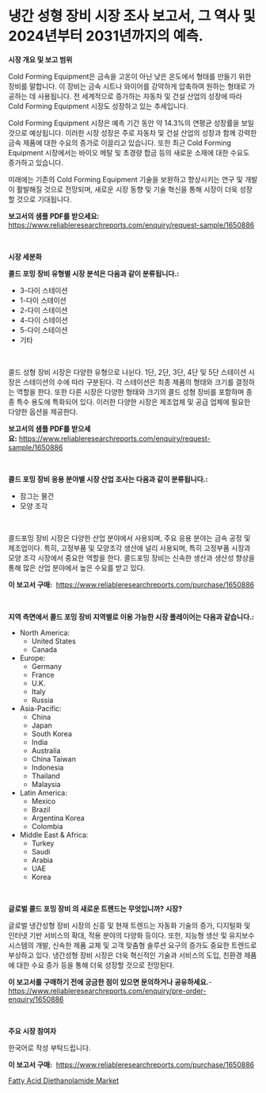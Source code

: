 <p><h1>냉간 성형 장비 시장 조사 보고서, 그 역사 및 2024년부터 2031년까지의 예측.</h1></p><p><strong>시장 개요 및 보고 범위</strong></p>
<p><p>Cold Forming Equipment은 금속을 고온이 아닌 낮은 온도에서 형태를 만들기 위한 장비를 말합니다. 이 장비는 금속 시트나 와이어를 강약하게 압축하여 원하는 형태로 가공하는 데 사용됩니다. 전 세계적으로 증가하는 자동차 및 건설 산업의 성장에 따라 Cold Forming Equipment 시장도 성장하고 있는 추세입니다. </p><p>Cold Forming Equipment 시장은 예측 기간 동안 약 14.3%의 연평균 성장률을 보일 것으로 예상됩니다. 이러한 시장 성장은 주로 자동차 및 건설 산업의 성장과 함께 강력한 금속 제품에 대한 수요의 증가로 이끌리고 있습니다. 또한 최근 Cold Forming Equipment 시장에서는 바이오 메탈 및 초경량 합금 등의 새로운 소재에 대한 수요도 증가하고 있습니다.</p><p>미래에는 기존의 Cold Forming Equipment 기술을 보완하고 향상시키는 연구 및 개발이 활발해질 것으로 전망되며, 새로운 시장 동향 및 기술 혁신을 통해 시장이 더욱 성장할 것으로 기대됩니다.</p></p>
<p><strong>보고서의 샘플 PDF를 받으세요:</strong> <a href="https://www.reliableresearchreports.com/enquiry/request-sample/1650886">https://www.reliableresearchreports.com/enquiry/request-sample/1650886</a></p>
<p>&nbsp;</p>
<p><strong>시장 세분화</strong></p>
<p><strong>콜드 포밍 장비 유형별 시장 분석은 다음과 같이 분류됩니다.:</strong></p>
<p><ul><li>3-다이 스테이션</li><li>1-다이 스테이션</li><li>2-다이 스테이션</li><li>4-다이 스테이션</li><li>5-다이 스테이션</li><li>기타</li></ul></p>
<p>&nbsp;</p>
<p><p>콜드 성형 장비 시장은 다양한 유형으로 나뉜다. 1단, 2단, 3단, 4단 및 5단 스테이션 시장은 스테이션의 수에 따라 구분된다. 각 스테이션은 최종 제품의 형태와 크기를 결정하는 역할을 한다. 또한 다른 시장은 다양한 형태와 크기의 콜드 성형 장비를 포함하며 종종 특수 용도에 특화되어 있다. 이러한 다양한 시장은 제조업체 및 공급 업체에 필요한 다양한 옵션을 제공한다.</p></p>
<p><strong>보고서의 샘플 PDF를 받으세요:</strong>&nbsp;<a href="https://www.reliableresearchreports.com/enquiry/request-sample/1650886">https://www.reliableresearchreports.com/enquiry/request-sample/1650886</a></p>
<p>&nbsp;</p>
<p><strong> 콜드 포밍 장비 응용 분야별 시장 산업 조사는 다음과 같이 분류됩니다.:</strong></p>
<p><ul><li>잠그는 물건</li><li>모양 조각</li></ul></p>
<p>&nbsp;</p>
<p><p>콜드포밍 장비 시장은 다양한 산업 분야에서 사용되며, 주요 응용 분야는 금속 공정 및 제조업이다. 특히, 고정부품 및 모양조각 생산에 널리 사용되며, 특히 고정부품 시장과 모양 조각 시장에서 중요한 역할을 한다. 콜드포밍 장비는 신속한 생산과 생산성 향상을 통해 많은 산업 분야에서 높은 수요를 받고 있다.</p></p>
<p><strong>이 보고서 구매:</strong>&nbsp; <a href="https://www.reliableresearchreports.com/purchase/1650886">https://www.reliableresearchreports.com/purchase/1650886</a></p>
<p>&nbsp;</p>
<p><strong>지역 측면에서 콜드 포밍 장비 지역별로 이용 가능한 시장 플레이어는 다음과 같습니다.:</strong></p>
<p><ul>
    <li>
        North America:
        <ul>
            <li>United States</li>
            <li>Canada</li>
        </ul>
    </li>
    <li>
        Europe:
        <ul>
            <li>Germany</li>
            <li>France</li>
            <li>U.K.</li>
            <li>Italy</li>
            <li>Russia</li>
        </ul>
    </li>
    <li>
        Asia-Pacific:
        <ul>
            <li>China</li>
            <li>Japan</li>
            <li>South Korea</li>
            <li>India</li>
            <li>Australia</li>
            <li>China Taiwan</li>
            <li>Indonesia</li>
            <li>Thailand</li>
            <li>Malaysia</li>
        </ul>
    </li>
    <li>
        Latin America:
        <ul>
            <li>Mexico</li>
            <li>Brazil</li>
            <li>Argentina Korea</li>
            <li>Colombia</li>
        </ul>
    </li>
    <li>
        Middle East & Africa:
        <ul>
            <li>Turkey</li>
            <li>Saudi</li>
            <li>Arabia</li>
            <li>UAE</li>
            <li>Korea</li>
        </ul>
    </li>
    </ul></p>
<p>&nbsp;</p>
<p><strong>글로벌 콜드 포밍 장비 의 새로운 트렌드는 무엇입니까? 시장?</strong></p>
<p><p>글로벌 냉간성형 장비 시장의 신흥 및 현재 트렌드는 자동화 기술의 증가, 디지털화 및 인터넷 기반 서비스의 확대, 적용 분야의 다양화 등이다. 또한, 지능형 생산 및 유지보수 시스템의 개발, 신속한 제품 교체 및 고객 맞춤형 솔루션 요구의 증가도 중요한 트렌드로 부상하고 있다. 냉간성형 장비 시장은 더욱 혁신적인 기술과 서비스의 도입, 친환경 제품에 대한 수요 증가 등을 통해 더욱 성장할 것으로 전망된다.</p></p>
<p><strong>이 보고서를 구매하기 전에 궁금한 점이 있으면 문의하거나 공유하세요.</strong>- <a href="https://www.reliableresearchreports.com/enquiry/pre-order-enquiry/1650886">https://www.reliableresearchreports.com/enquiry/pre-order-enquiry/1650886</a></p>
<p>&nbsp;</p>
<p><strong>주요 시장 참여자</strong></p>
<p><p>한국어로 작성 부탁드립니다.</p></p>
<p><strong>이 보고서 구매:</strong>&nbsp;&nbsp;<a href="https://www.reliableresearchreports.com/purchase/1650886">https://www.reliableresearchreports.com/purchase/1650886</a></p>
<p><p><a href="https://meowing-lemming-dd3.notion.site/Fatty-Acid-Diethanolamide-Market-Size-Furnishes-Valuable-Information-Encompassing-Market-Share-Mark-99baf7be93744e188be64879c8d90748">Fatty Acid Diethanolamide Market</a></p></p>
